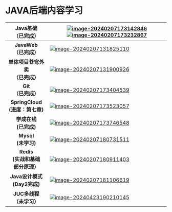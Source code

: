 # JAVA后端内容学习

|      **Java基础<br/>（已完成）**       | [![image-20240207173142846](https://wwhds-markdown-image.oss-cn-beijing.aliyuncs.com/image-20240207173142846.png)](https://www.bilibili.com/video/BV17F411T7Ao/?share_source=copy_web&vd_source=96f983f689673aeb998155061f545543)[![image-20240207173232867](https://wwhds-markdown-image.oss-cn-beijing.aliyuncs.com/image-20240207173232867.png)](https://www.bilibili.com/video/BV1yW4y1Y7Ms/?share_source=copy_web&vd_source=96f983f689673aeb998155061f545543) |
| :------------------------------------: | ------------------------------------------------------------ |
|       **JavaWeb<br/>（已完成）**       | [![image-20240207131825110](https://wwhds-markdown-image.oss-cn-beijing.aliyuncs.com/image-20240207131825110.png)]( https://www.bilibili.com/video/BV1m84y1w7Tb/?share_source=copy_web&vd_source=96f983f689673aeb998155061f545543) |
|  **单体项目苍穹外卖<br/>（已完成）**   | [![image-20240207131900926](https://wwhds-markdown-image.oss-cn-beijing.aliyuncs.com/image-20240207131900926.png)]( https://www.bilibili.com/video/BV1TP411v7v6/?share_source=copy_web&vd_source=96f983f689673aeb998155061f545543) |
|         **Git<br/>（已完成）**         | [![image-20240207173404539](https://wwhds-markdown-image.oss-cn-beijing.aliyuncs.com/image-20240207173404539.png)](https://www.bilibili.com/video/BV1MU4y1Y7h5/?share_source=copy_web&vd_source=96f983f689673aeb998155061f545543) |
|   **SpringCloud<br>(进度：第七章)**    | [![image-20240207173523057](https://wwhds-markdown-image.oss-cn-beijing.aliyuncs.com/image-20240207173523057.png)](https://www.bilibili.com/video/BV1LQ4y127n4/?share_source=copy_web&vd_source=96f983f689673aeb998155061f545543) |
|        **学成在线<br>(已完成)**        | [![image-20240207173746548](https://wwhds-markdown-image.oss-cn-beijing.aliyuncs.com/image-20240207173746548.png)](https://www.bilibili.com/video/BV1j8411N7Bm/?share_source=copy_web&vd_source=96f983f689673aeb998155061f545543) |
|         **Mysql<br>(未学习)**          | [![image-20240207180731511](https://wwhds-markdown-image.oss-cn-beijing.aliyuncs.com/image-20240207180731511.png)](https://www.bilibili.com/video/BV1Kr4y1i7ru/?share_source=copy_web&vd_source=96f983f689673aeb998155061f545543) |
| **Redis<br>(实战和基础<br>部分原理）** | [![image-20240207180911403](https://wwhds-markdown-image.oss-cn-beijing.aliyuncs.com/image-20240207180911403.png)](https://www.bilibili.com/video/BV1cr4y1671t/?share_source=copy_web&vd_source=96f983f689673aeb998155061f545543) |
|    **Java设计模式<br/>(Day2完成)**     | [![image-20240207181106619](https://wwhds-markdown-image.oss-cn-beijing.aliyuncs.com/image-20240207181106619.png)](https://www.bilibili.com/video/BV1Np4y1z7BU/?share_source=copy_web&vd_source=96f983f689673aeb998155061f545543) |
|      **JUC多线程<br>（未学习）**       | [![image-20240423190210145](https://wwhds-markdown-image.oss-cn-beijing.aliyuncs.com/image-20240423190210145.png)](https://www.bilibili.com/video/BV16J411h7Rd/?spm_id_from=333.337.search-card.all.click) |
